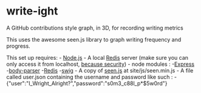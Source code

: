 # write-ight
A GitHub contributions style graph, in 3D, for recording writing metrics

This uses the awesome seen.js library to graph writing frequency and progress.

This set up requires:
	- [Node.js](https://nodejs.org/)
	- A local [Redis](http://redis.io/) server (make sure you can only access it from localhost, [because security](http://redis.io/topics/security))
	- node modules :
		-[Express](https://expressjs.com/)
		-[body-parser](https://github.com/expressjs/body-parser)
		-[Redis](http://redis.io/)
		-[swig](https://www.npmjs.com/package/swig)
	- A copy of [seen.js](http://seenjs.io/) at site/js/seen.min.js
	- A file called user.json containing the username and password like such :
		- {"user":"I_Wright_Alright?","password":"s0m3_c88l_p*$5w0rd"}
